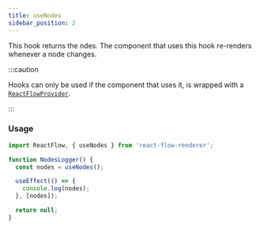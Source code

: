```yaml
---
title: useNodes
sidebar_position: 2
---
```


This hook returns the ndes. The component that uses this hook re-renders whenever a node changes.

:::caution

Hooks can only be used if the component that uses it, is wrapped with a [`ReactFlowProvider`](/docs/api/react-flow-provider/).

:::

### Usage

```javascript
import ReactFlow, { useNodes } from 'react-flow-renderer';

function NodesLogger() {
  const nodes = useNodes();

  useEffect(() => {
    console.log(nodes);
  }, [nodes]);

  return null;
}
```
